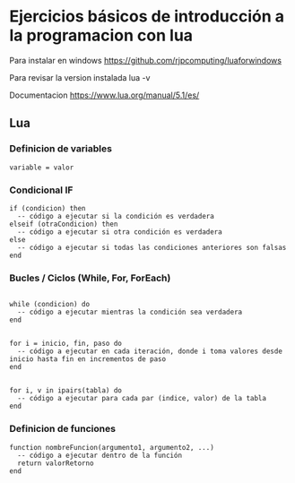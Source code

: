 # Ejercicios básicos de introducción a la programacion con lua


Para instalar en windows 
  https://github.com/rjpcomputing/luaforwindows
  
  
Para revisar la version instalada 
  lua -v
  
Documentacion 
  https://www.lua.org/manual/5.1/es/
  
  
  ## Lua 

### Definicion de variables 
```
variable = valor
```

### Condicional IF 
```
if (condicion) then
  -- código a ejecutar si la condición es verdadera
elseif (otraCondicion) then
  -- código a ejecutar si otra condición es verdadera
else
  -- código a ejecutar si todas las condiciones anteriores son falsas
end

```
### Bucles / Ciclos (While, For, ForEach) 
```

while (condicion) do
  -- código a ejecutar mientras la condición sea verdadera
end

```
```

for i = inicio, fin, paso do
  -- código a ejecutar en cada iteración, donde i toma valores desde inicio hasta fin en incrementos de paso
end

```
```

for i, v in ipairs(tabla) do
  -- código a ejecutar para cada par (indice, valor) de la tabla
end

```

### Definicion de funciones 

```
function nombreFuncion(argumento1, argumento2, ...)
  -- código a ejecutar dentro de la función
  return valorRetorno
end

```
